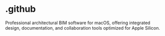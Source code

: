 # .github
Professional architectural BIM software for macOS, offering integrated design, documentation, and collaboration tools optimized for Apple Silicon.
